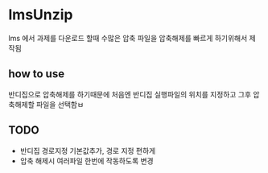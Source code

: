 # lmsUnzip
lms 에서 과제를 다운로드 할때 수많은 압축 파일을 압축해제를 빠르게 하기위해서 제작됨

## how to use
반디집으로 압축해제를 하기때문에 처음엔 반디집 실행파일의 위치를 지정하고 그후 압축해제할 파일을 선택함ㅂ

## TODO
- 반디집 경로지정 기본값추가, 경로 지정 편하게
- 압축 해제시 여러파일 한번에 작동하도록 변경
